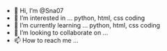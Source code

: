 - 👋 Hi, I’m @Sna07
- 👀 I’m interested in ... python, html, css coding
- 🌱 I’m currently learning ... python, html, css coding
- 💞️ I’m looking to collaborate on ... 
- 📫 How to reach me ... 

<!---
Sna07/Sna07 is a ✨ special ✨ repository because its `README.md` (this file) appears on your GitHub profile.
You can click the Preview link to take a look at your changes.
--->
